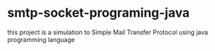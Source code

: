 # smtp-socket-programing-java
this project is a simulation to Simple Mail Transfer Protocol using java programming language 

